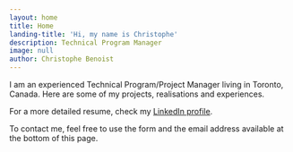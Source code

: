 ```yaml
---
layout: home
title: Home
landing-title: 'Hi, my name is Christophe'
description: Technical Program Manager
image: null
author: Christophe Benoist
---
```


I am an experienced Technical Program/Project Manager living in Toronto, Canada. Here are some of my projects, realisations and experiences.

For a more detailed resume, check my <a href="https://www.linkedin.com/in/christophebenoist/" target="_blank">LinkedIn profile</a>.

To contact me, feel free to use the form and the email address available at the bottom of this page.